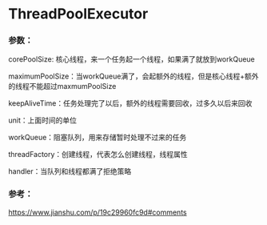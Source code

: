 # ThreadPoolExecutor

### 参数：

corePoolSize: 核心线程，来一个任务起一个线程，如果满了就放到workQueue

maximumPoolSize：当workQueue满了，会起额外的线程，但是核心线程+额外的线程不能超过maxmumPoolSize

keepAliveTime：任务处理完了以后，额外的线程需要回收，过多久以后来回收

unit：上面时间的单位

workQueue：阻塞队列，用来存储暂时处理不过来的任务

threadFactory：创建线程，代表怎么创建线程，线程属性

handler：当队列和线程都满了拒绝策略

### 参考：

https://www.jianshu.com/p/19c29960fc9d#comments
